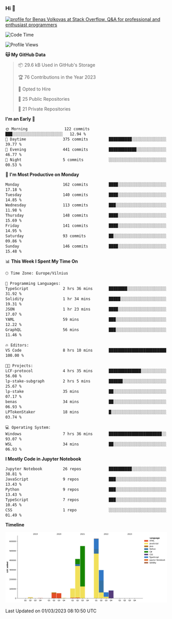 ### Hi 👋
<a href="https://stackoverflow.com/users/14954249/benas-volkovas"><img src="https://stackoverflow.com/users/flair/14954249.png?theme=dark" width="208" height="58" alt="profile for Benas Volkovas at Stack Overflow, Q&amp;A for professional and enthusiast programmers" title="profile for Benas Volkovas at Stack Overflow, Q&amp;A for professional and enthusiast programmers"></a>

<!--START_SECTION:waka-->
![Code Time](http://img.shields.io/badge/Code%20Time-1%2C288%20hrs%2049%20mins-blue)

![Profile Views](http://img.shields.io/badge/Profile%20Views-5-blue)

**🐱 My GitHub Data** 

> 📦 29.6 kB Used in GitHub's Storage 
 > 
> 🏆 76 Contributions in the Year 2023
 > 
> 💼 Opted to Hire
 > 
> 📜 25 Public Repositories 
 > 
> 🔑 21 Private Repositories 
 > 
**I'm an Early 🐤** 

```text
🌞 Morning                122 commits         ███░░░░░░░░░░░░░░░░░░░░░░   12.94 % 
🌆 Daytime                375 commits         ██████████░░░░░░░░░░░░░░░   39.77 % 
🌃 Evening                441 commits         ████████████░░░░░░░░░░░░░   46.77 % 
🌙 Night                  5 commits           ░░░░░░░░░░░░░░░░░░░░░░░░░   00.53 % 
```
📅 **I'm Most Productive on Monday** 

```text
Monday                   162 commits         ████░░░░░░░░░░░░░░░░░░░░░   17.18 % 
Tuesday                  140 commits         ████░░░░░░░░░░░░░░░░░░░░░   14.85 % 
Wednesday                113 commits         ███░░░░░░░░░░░░░░░░░░░░░░   11.98 % 
Thursday                 148 commits         ████░░░░░░░░░░░░░░░░░░░░░   15.69 % 
Friday                   141 commits         ████░░░░░░░░░░░░░░░░░░░░░   14.95 % 
Saturday                 93 commits          ██░░░░░░░░░░░░░░░░░░░░░░░   09.86 % 
Sunday                   146 commits         ████░░░░░░░░░░░░░░░░░░░░░   15.48 % 
```


📊 **This Week I Spent My Time On** 

```text
🕑︎ Time Zone: Europe/Vilnius

💬 Programming Languages: 
TypeScript               2 hrs 36 mins       ████████░░░░░░░░░░░░░░░░░   31.92 % 
Solidity                 1 hr 34 mins        █████░░░░░░░░░░░░░░░░░░░░   19.31 % 
JSON                     1 hr 23 mins        ████░░░░░░░░░░░░░░░░░░░░░   17.07 % 
YAML                     59 mins             ███░░░░░░░░░░░░░░░░░░░░░░   12.22 % 
GraphQL                  56 mins             ███░░░░░░░░░░░░░░░░░░░░░░   11.46 % 

🔥 Editors: 
VS Code                  8 hrs 10 mins       █████████████████████████   100.00 % 

🐱‍💻 Projects: 
LCF-protocol             4 hrs 35 mins       ██████████████░░░░░░░░░░░   56.08 % 
lp-stake-subgraph        2 hrs 5 mins        ██████░░░░░░░░░░░░░░░░░░░   25.67 % 
lp-stake                 35 mins             ██░░░░░░░░░░░░░░░░░░░░░░░   07.17 % 
benas                    34 mins             ██░░░░░░░░░░░░░░░░░░░░░░░   06.93 % 
LPTokenStaker            18 mins             █░░░░░░░░░░░░░░░░░░░░░░░░   03.74 % 

💻 Operating System: 
Windows                  7 hrs 36 mins       ███████████████████████░░   93.07 % 
WSL                      34 mins             ██░░░░░░░░░░░░░░░░░░░░░░░   06.93 % 
```

**I Mostly Code in Jupyter Notebook** 

```text
Jupyter Notebook         26 repos            ██████████░░░░░░░░░░░░░░░   38.81 % 
JavaScript               9 repos             ███░░░░░░░░░░░░░░░░░░░░░░   13.43 % 
Python                   9 repos             ███░░░░░░░░░░░░░░░░░░░░░░   13.43 % 
TypeScript               7 repos             ███░░░░░░░░░░░░░░░░░░░░░░   10.45 % 
CSS                      1 repo              ░░░░░░░░░░░░░░░░░░░░░░░░░   01.49 % 
```



**Timeline**

![Lines of Code chart](https://raw.githubusercontent.com/BenasVolkovas/BenasVolkovas/main/assets/bar_graph.png)


 Last Updated on 01/03/2023 08:10:50 UTC
<!--END_SECTION:waka-->
